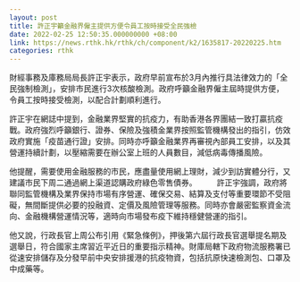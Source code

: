 ```yaml
---
layout: post
title: 許正宇籲金融界僱主提供方便令員工按時接受全民強檢
date: 2022-02-25 12:50:35.000000000 +08:00
link: https://news.rthk.hk/rthk/ch/component/k2/1635817-20220225.htm
categories: rthk
---
```


財經事務及庫務局局長許正宇表示，政府早前宣布於3月內推行具法律效力的「全民強制檢測」，安排市民進行3次核酸檢測。政府呼籲金融界僱主屆時提供方便，令員工按時接受檢測，以配合計劃順利進行。

許正宇在網誌中提到，金融業界堅實的抗疫力，有助香港各界團結一致打贏抗疫戰。政府強烈呼籲銀行、證券、保險及強積金業界按照監管機構發出的指引，仿效政府實施「疫苗通行證」安排。同時亦呼籲金融業界再審視內部員工安排，以及其營運持續計劃，以壓縮需要在辦公室上班的人員數目，減低病毒傳播風險。

他提醒，需要使用金融服務的市民，應盡量使用網上理財，減少到訪實體分行，又建議市民下周二通過網上渠道認購政府綠色零售債券。
　　
許正宇強調，政府將聯同監管機構及業界保持市場有序營運、確保交易、結算及支付等重要環節不受阻礙，無間斷提供必要的投融資、定價及風險管理等服務。同時亦會嚴密監察資金流向、金融機構營運情況等，適時向市場發布疫下維持穩健營運的指引。

他又說，行政長官上周公布引用《緊急條例》，押後第六屆行政長官選舉提名期及選舉日，符合國家主席習近平近日的重要指示精神。財庫局轄下政府物流服務署已從速安排儲存及分發早前中央安排援港的抗疫物資，包括抗原快速檢測包、口罩及中成藥等。
